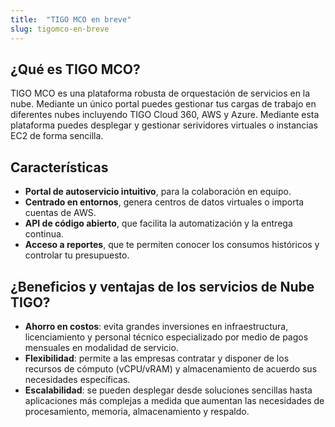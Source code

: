 ```yaml
---
title:  "TIGO MCO en breve"
slug: tigomco-en-breve
---
```


## ¿Qué es TIGO MCO?

TIGO MCO es una plataforma robusta de orquestación de servicios en la nube. Mediante un único portal puedes gestionar tus cargas de trabajo en diferentes nubes incluyendo TIGO Cloud 360, AWS y Azure. Mediante esta plataforma puedes desplegar y gestionar serividores virtuales o instancias EC2 de forma sencilla.

## Características

- **Portal de autoservicio intuitivo**, para la colaboración en equipo.
- **Centrado en entornos**, genera centros de datos virtuales o importa cuentas de AWS.
- **API de código abierto**, que facilita la automatización y la entrega continua.
- **Acceso a reportes**, que te permiten conocer los consumos históricos y controlar tu presupuesto.

## ¿Beneficios y ventajas de los servicios de Nube TIGO?

- **Ahorro en costos**: evita grandes inversiones en infraestructura, licenciamiento y personal técnico especializado por medio de pagos mensuales en modalidad de servicio.
- **Flexibilidad**: permite a las empresas contratar y disponer de los recursos de cómputo (vCPU/vRAM) y almacenamiento de acuerdo sus necesidades específicas.
- **Escalabilidad**: se pueden desplegar desde soluciones sencillas hasta aplicaciones más complejas a medida que aumentan las necesidades de procesamiento, memoria, almacenamiento y respaldo.